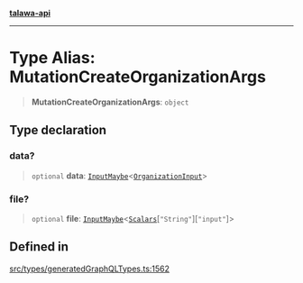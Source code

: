 [**talawa-api**](../../../README.md)

***

# Type Alias: MutationCreateOrganizationArgs

> **MutationCreateOrganizationArgs**: `object`

## Type declaration

### data?

> `optional` **data**: [`InputMaybe`](InputMaybe.md)\<[`OrganizationInput`](OrganizationInput.md)\>

### file?

> `optional` **file**: [`InputMaybe`](InputMaybe.md)\<[`Scalars`](Scalars.md)\[`"String"`\]\[`"input"`\]\>

## Defined in

[src/types/generatedGraphQLTypes.ts:1562](https://github.com/Suyash878/talawa-api/blob/f376d03c37e9acd046e7cc983947432c95f74442/src/types/generatedGraphQLTypes.ts#L1562)

